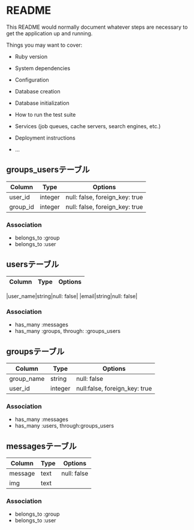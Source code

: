 # README

This README would normally document whatever steps are necessary to get the
application up and running.

Things you may want to cover:

* Ruby version

* System dependencies

* Configuration

* Database creation

* Database initialization

* How to run the test suite

* Services (job queues, cache servers, search engines, etc.)

* Deployment instructions

* ...

## groups_usersテーブル

|Column|Type|Options|
|------|----|-------|
|user_id|integer|null: false, foreign_key: true|
|group_id|integer|null: false, foreign_key: true|

### Association
- belongs_to :group
- belongs_to :user


## usersテーブル

|Column|Type|Options|
|------|----|-------|

|user_name|string|null: false|
|email|string|null: false|

### Association
- has_many :messages
- has_many :groups, through: :groups_users



## groupsテーブル

|Column|Type|Options|
|------|----|-------|
|group_name|string|null: false|
|user_id|integer|null:false, foreign_key: true|


### Association
- has_many :messages
- has_many :users, through:groups_users


## messagesテーブル

|Column|Type|Options|
|------|----|-------|
|message|text|null: false|
|img|text| |

### Association
- belongs_to :group
- belongs_to :user


